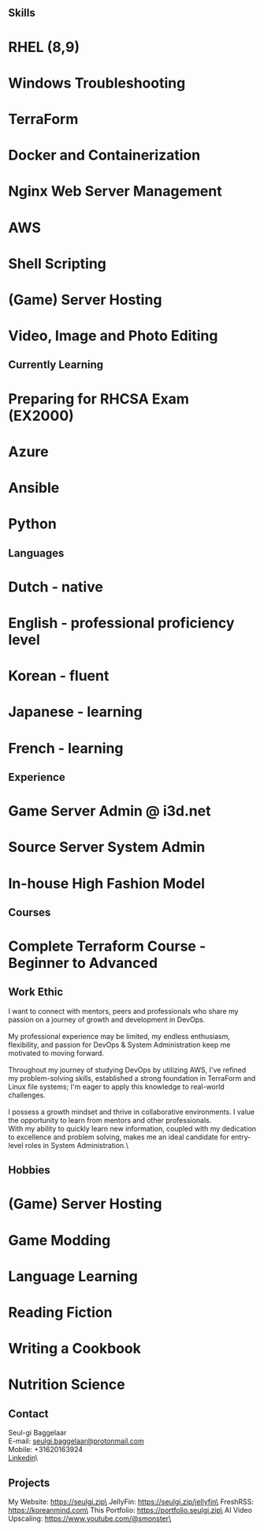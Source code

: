 ## Skills
# RHEL (8,9)
# Windows Troubleshooting
# TerraForm
# Docker and Containerization
# Nginx Web Server Management
# AWS
# Shell Scripting
# (Game) Server Hosting
# Video, Image and Photo Editing

## Currently Learning
# Preparing for RHCSA Exam (EX2000)
# Azure
# Ansible
# Python

## Languages
# Dutch - native
# English - professional proficiency level
# Korean - fluent 
# Japanese - learning
# French - learning

## Experience
# Game Server Admin @ i3d.net
# Source Server System Admin
# In-house High Fashion Model

## Courses
# Complete Terraform Course - Beginner to Advanced

## Work Ethic
I want to connect with mentors, peers and professionals who share my passion on a journey of growth and development in DevOps.\
\
My professional experience may be limited, my endless enthusiasm, flexibility, and passion for DevOps & System Administration keep me motivated to moving forward.\
\
Throughout my journey of studying DevOps by utilizing AWS, I've refined my problem-solving skills, established a strong foundation in TerraForm and Linux file systems; I'm eager to apply this knowledge to real-world challenges.\
\
I possess a growth mindset and thrive in collaborative environments. I value the opportunity to learn from mentors and other professionals.\
With my ability to quickly learn new information, coupled with my dedication to excellence and problem solving, makes me an ideal candidate for entry-level roles in System Administration.\

## Hobbies
# (Game) Server Hosting
# Game Modding
# Language Learning
# Reading Fiction
# Writing a Cookbook
# Nutrition Science

## Contact
Seul-gi Baggelaar\
E-mail: seulgi.baggelaar@protonmail.com\
Mobile: +31620163924\
[Linkedin](https://www.linkedin.com/in/seul-gi-baggelaar-4b397a290/)\

## Projects

My Website: https://seulgi.zip\
JellyFin: https://seulgi.zip/jellyfin\
FreshRSS: https://koreanmind.com\
This Portfolio: https://portfolio.seulgi.zip\
AI Video Upscaling: https://www.youtube.com/@smonster\
